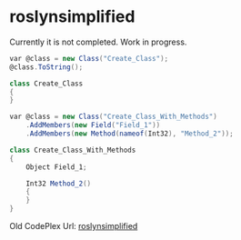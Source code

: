 # roslynsimplified

Currently it is not completed. Work in progress.

```csharp
var @class = new Class("Create_Class");
@class.ToString();
```
```csharp
class Create_Class
{
}
```
```csharp
var @class = new Class("Create_Class_With_Methods")
    .AddMembers(new Field("Field_1"))
    .AddMembers(new Method(nameof(Int32), "Method_2"));
```
```csharp
class Create_Class_With_Methods
{
    Object Field_1;
    Int32 Method_2()
    {
    }
}
```


Old CodePlex Url:
[roslynsimplified](http://roslynsimplified.codeplex.com) 